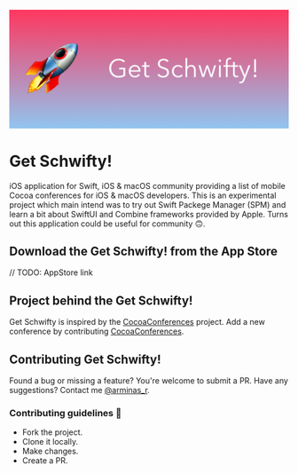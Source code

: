 ![alt text](https://raw.githubusercontent.com/arminasr/GetSchwifty/master/banner.png)
# Get Schwifty!
iOS application for Swift, iOS & macOS community providing a list of mobile Cocoa conferences for iOS & macOS developers.
This is an experimental project which main intend was to try out Swift Packege Manager (SPM) and learn a bit about SwiftUI and Combine frameworks provided by Apple.
Turns out this application could be useful for community 🙃.

## Download the Get Schwifty! from the App Store
// TODO: AppStore link

## Project behind the Get Schwifty!
Get Schwifty is inspired by the [CocoaConferences](https://github.com/Lascorbe/CocoaConferences) project. Add a new conference by contributing [CocoaConferences](https://github.com/Lascorbe/CocoaConferences).

## Contributing Get Schwifty!
Found a bug or missing a feature? You're welcome to submit a PR.
Have any suggestions? Contact me [@arminas_r](https://twitter.com/arminas_r).

### Contributing guidelines 🚀
- Fork the project.
- Clone it locally.
- Make changes.
- Create a PR.
